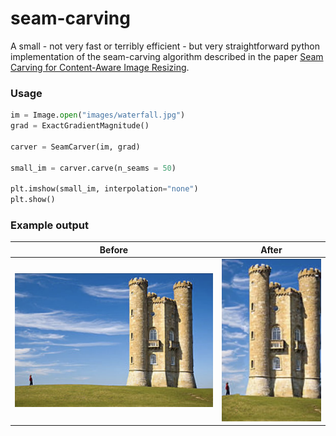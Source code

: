 # seam-carving

A small - not very fast or terribly efficient - but very straightforward python implementation of the seam-carving algorithm described in the paper [Seam Carving for Content-Aware Image Resizing](https://perso.crans.org/frenoy/matlab2012/seamcarving.pdf).

### Usage

```python
im = Image.open("images/waterfall.jpg")
grad = ExactGradientMagnitude()

carver = SeamCarver(im, grad)

small_im = carver.carve(n_seams = 50)

plt.imshow(small_im, interpolation="none")
plt.show()

```


### Example output

Before             |  After
:-------------------------:|:-------------------------:
![](images/example_before.png)  |  ![](images/example_after.png)

